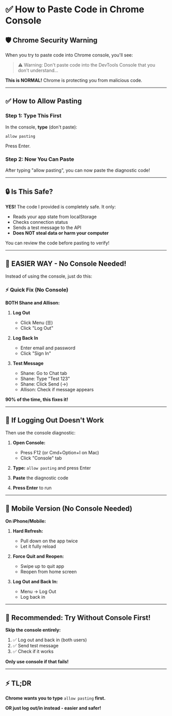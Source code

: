 # ✅ How to Paste Code in Chrome Console

## 🛡️ Chrome Security Warning

When you try to paste code into Chrome console, you'll see:

> ⚠️ Warning: Don't paste code into the DevTools Console that you don't understand...

**This is NORMAL!** Chrome is protecting you from malicious code.

---

## ✅ How to Allow Pasting

### Step 1: Type This First

In the console, **type** (don't paste):

```
allow pasting
```

Press Enter.

### Step 2: Now You Can Paste

After typing "allow pasting", you can now paste the diagnostic code!

---

## 🔒 Is This Safe?

**YES!** The code I provided is completely safe. It only:
- Reads your app state from localStorage
- Checks connection status
- Sends a test message to the API
- **Does NOT steal data or harm your computer**

You can review the code before pasting to verify!

---

## 🚫 EASIER WAY - No Console Needed!

Instead of using the console, just do this:

### ⚡ Quick Fix (No Console)

**BOTH Shane and Allison:**

1. **Log Out**
   - Click Menu (☰)
   - Click "Log Out"

2. **Log Back In**
   - Enter email and password
   - Click "Sign In"

3. **Test Message**
   - Shane: Go to Chat tab
   - Shane: Type "Test 123"
   - Shane: Click Send (→)
   - Allison: Check if message appears

**90% of the time, this fixes it!**

---

## 🔧 If Logging Out Doesn't Work

Then use the console diagnostic:

1. **Open Console:**
   - Press F12 (or Cmd+Option+I on Mac)
   - Click "Console" tab

2. **Type:** `allow pasting` and press Enter

3. **Paste** the diagnostic code

4. **Press Enter** to run

---

## 📱 Mobile Version (No Console Needed)

**On iPhone/Mobile:**

1. **Hard Refresh:**
   - Pull down on the app twice
   - Let it fully reload

2. **Force Quit and Reopen:**
   - Swipe up to quit app
   - Reopen from home screen

3. **Log Out and Back In:**
   - Menu → Log Out
   - Log back in

---

## 🎯 Recommended: Try Without Console First!

**Skip the console entirely:**

1. ✅ Log out and back in (both users)
2. ✅ Send test message
3. ✅ Check if it works

**Only use console if that fails!**

---

## ⚡ TL;DR

**Chrome wants you to type** `allow pasting` **first.**

**OR just log out/in instead - easier and safer!**

